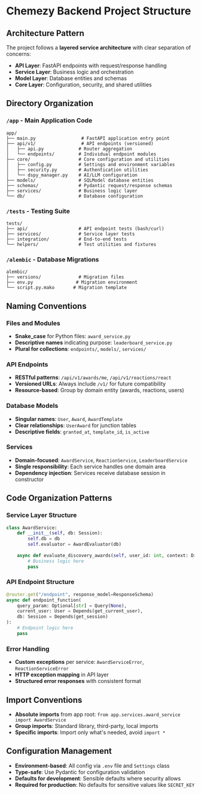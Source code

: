 # Chemezy Backend Project Structure

## Architecture Pattern
The project follows a **layered service architecture** with clear separation of concerns:
- **API Layer**: FastAPI endpoints with request/response handling
- **Service Layer**: Business logic and orchestration
- **Model Layer**: Database entities and schemas
- **Core Layer**: Configuration, security, and shared utilities

## Directory Organization

### `/app` - Main Application Code
```
app/
├── main.py                 # FastAPI application entry point
├── api/v1/                 # API endpoints (versioned)
│   ├── api.py             # Router aggregation
│   └── endpoints/         # Individual endpoint modules
├── core/                  # Core configuration and utilities
│   ├── config.py          # Settings and environment variables
│   ├── security.py        # Authentication utilities
│   └── dspy_manager.py    # AI/LLM configuration
├── models/                # SQLModel database entities
├── schemas/               # Pydantic request/response schemas
├── services/              # Business logic layer
└── db/                    # Database configuration
```

### `/tests` - Testing Suite
```
tests/
├── api/                   # API endpoint tests (bash/curl)
├── services/              # Service layer tests
├── integration/           # End-to-end tests
└── helpers/               # Test utilities and fixtures
```

### `/alembic` - Database Migrations
```
alembic/
├── versions/              # Migration files
├── env.py                # Migration environment
└── script.py.mako       # Migration template
```

## Naming Conventions

### Files and Modules
- **Snake_case** for Python files: `award_service.py`
- **Descriptive names** indicating purpose: `leaderboard_service.py`
- **Plural for collections**: `endpoints/`, `models/`, `services/`

### API Endpoints
- **RESTful patterns**: `/api/v1/awards/me`, `/api/v1/reactions/react`
- **Versioned URLs**: Always include `/v1/` for future compatibility
- **Resource-based**: Group by domain entity (awards, reactions, users)

### Database Models
- **Singular names**: `User`, `Award`, `AwardTemplate`
- **Clear relationships**: `UserAward` for junction tables
- **Descriptive fields**: `granted_at`, `template_id`, `is_active`

### Services
- **Domain-focused**: `AwardService`, `ReactionService`, `LeaderboardService`
- **Single responsibility**: Each service handles one domain area
- **Dependency injection**: Services receive database session in constructor

## Code Organization Patterns

### Service Layer Structure
```python
class AwardService:
    def __init__(self, db: Session):
        self.db = db
        self.evaluator = AwardEvaluator(db)
    
    async def evaluate_discovery_awards(self, user_id: int, context: Dict) -> List[UserAward]:
        # Business logic here
        pass
```

### API Endpoint Structure
```python
@router.get("/endpoint", response_model=ResponseSchema)
async def endpoint_function(
    query_param: Optional[str] = Query(None),
    current_user: User = Depends(get_current_user),
    db: Session = Depends(get_session)
):
    # Endpoint logic here
    pass
```

### Error Handling
- **Custom exceptions** per service: `AwardServiceError`, `ReactionServiceError`
- **HTTP exception mapping** in API layer
- **Structured error responses** with consistent format

## Import Conventions
- **Absolute imports** from app root: `from app.services.award_service import AwardService`
- **Group imports**: Standard library, third-party, local imports
- **Specific imports**: Import only what's needed, avoid `import *`

## Configuration Management
- **Environment-based**: All config via `.env` file and `Settings` class
- **Type-safe**: Use Pydantic for configuration validation
- **Defaults for development**: Sensible defaults where security allows
- **Required for production**: No defaults for sensitive values like `SECRET_KEY`